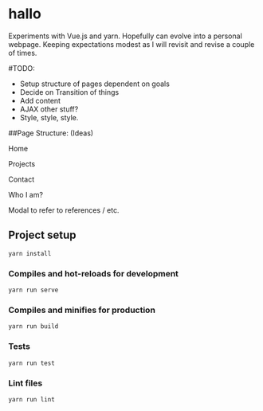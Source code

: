 # hallo

Experiments with Vue.js and yarn.  Hopefully can evolve into a personal webpage.
Keeping expectations modest as I will revisit and revise a couple of times.

#TODO:
* Setup structure of pages dependent on goals
* Decide on Transition of things
* Add content
* AJAX other stuff?
* Style, style, style.

##Page Structure: (Ideas)

Home

Projects

Contact

Who I am?

Modal to refer to references / etc.

## Project setup
```
yarn install
```

### Compiles and hot-reloads for development
```
yarn run serve
```

### Compiles and minifies for production
```
yarn run build
```

### Tests
```
yarn run test
```

### Lint files
```
yarn run lint
```
